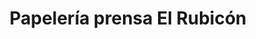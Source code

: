 ---
title: "Papelería prensa El Rubicón"
url: /torrellano/papeleria-prensa-el-rubicon/
shop: Zeitungen
---